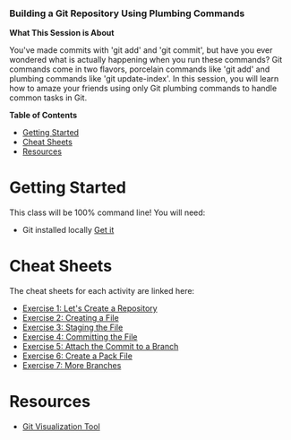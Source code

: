### Building a Git Repository Using Plumbing Commands

**What This Session is About**

You've made commits with 'git add' and 'git commit', but have you ever wondered what is actually happening when you run these commands? Git commands come in two flavors, porcelain commands like 'git add' and plumbing commands like 'git update-index'. In this session, you will learn how to amaze your friends using only Git plumbing commands to handle common tasks in Git. 

**Table of Contents**
- [Getting Started](#getting-started)
- [Cheat Sheets](#cheat-sheets)
- [Resources](#resources)

# Getting Started

This class will be 100% command line! You will need:

- Git installed locally [Get it](https://git-scm.com)

# Cheat Sheets

The cheat sheets for each activity are linked here:

- [Exercise 1: Let's Create a Repository](cheat-sheets/1-create-repo.md)
- [Exercise 2: Creating a File](cheat-sheets/2-create-file.md)
- [Exercise 3: Staging the File](cheat-sheets/3-stage-file.md)
- [Exercise 4: Committing the File](cheat-sheets/4-commit-file.md)
- [Exercise 5: Attach the Commit to a Branch](cheat-sheets/5-make-branch.md)
- [Exercise 6: Create a Pack File](cheat-sheets/6-make-pack.md)
- [Exercise 7: More Branches](cheat-sheets/7-second-branch.md)

# Resources

- [Git Visualization Tool](http://git-school.github.io/visualizing-git/)
